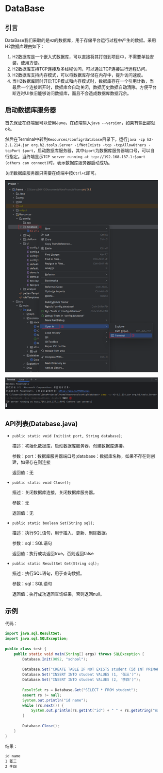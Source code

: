 # DataBase

## 引言

DataBase我们采取的是`H2`的数据库，用于存储平台运行过程中产生的数据。采用H2数据库理由如下：

1. H2数据库是一个嵌入式数据库，可以直接将其打包到项目中，不需要单独安装，使用方便。
2. H2数据库支持TCP连接及多线程访问，可以通过TCP连接进行远程访问。
3. H2数据库支持内存模式，可以将数据库存储在内存中，提升访问速度。
4. 当H2数据库同时开启TCP模式和内存模式时，数据库存在一个引用计数，当最后一个连接断开时，数据库会自动关闭，数据历史数据自动清除。方便平台断连时UI依旧能够访问数据库，而且不会造成数据库数据冗余。

## 启动数据库服务器

首先保证在终端里可以使用Java，在终端输入`java --version`，如果有输出那就ok。

然后在Terminal中转到`Resources/config/database`目录下，运行`java -cp h2-2.1.214.jar org.h2.tools.Server -ifNotExists -tcp -tcpAllowOthers -tcpPort $port`，启动数据库服务器，其中`$port`为数据库服务器端口号，可以自行指定。当终端显示`TCP server running at tcp://192.168.137.1:$port (others can connect)`时，表示数据库服务器启动成功。

关闭数据库服务器只需要在终端中按`Ctrl+C`即可。

![](img/Snipaste_2023-05-15_15-57-34.png)

![](img/Snipaste_2023-05-15_16-05-05.png)

## API列表(Database.java)

* `public static void Init(int port, String database);`

    描述：初始化数据库，启动数据库服务器，创建数据库连接。

    参数：port：数据库服务器端口号;database：数据库名称，如果不存在则创建，如果存在则连接
    
    返回值：无

* `public static void Close();`

    描述：关闭数据库连接，关闭数据库服务器。

    参数：无

    返回值：无

* `public static boolean Set(String sql);`

    描述：执行SQL语句，用于插入、更新、删除数据。

    参数：sql：SQL语句

    返回值：执行成功返回true，否则返回false

* `public static ResultSet Get(String sql);`

    描述：执行SQL语句，用于查询数据。

    参数：sql：SQL语句

    返回值：执行成功返回查询结果，否则返回null。

## 示例

代码：

```java
import java.sql.ResultSet;
import java.sql.SQLException;

public class test {
    public static void main(String[] args) throws SQLException {
        Database.Init(9092, "school");

        Database.Set("CREATE TABLE IF NOT EXISTS student (id INT PRIMARY KEY, name VARCHAR(255))");
        Database.Set("INSERT INTO student VALUES (1, '张三')");
        Database.Set("INSERT INTO student VALUES (2, '李四')");

        ResultSet rs = Database.Get("SELECT * FROM student");
        assert rs != null;
        System.out.println("id name");
        while (rs.next()) {
            System.out.println(rs.getInt("id") + " " + rs.getString("name"));
        }

        Database.Close();
    }
}
```

结果：

```text
id name
1 张三
2 李四
```

